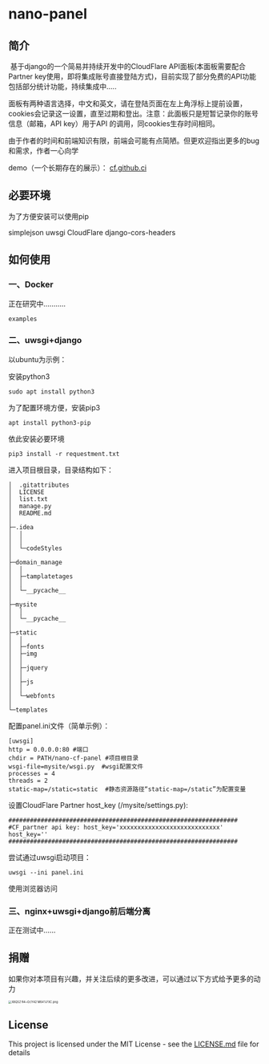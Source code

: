 # nano-panel

## 简介

​        基于django的一个简易并持续开发中的CloudFlare API面板(本面板需要配合Partner key使用，即将集成账号直接登陆方式)，目前实现了部分免费的API功能包括部分统计功能，持续集成中.....

​        面板有两种语言选择，中文和英文，请在登陆页面在左上角浮标上提前设置，cookies会记录这一设置，直至过期和登出。注意：此面板只是短暂记录你的账号信息（邮箱，API key）用于API 的调用，同cookies生存时间相同。

​        由于作者的时间和前端知识有限，前端会可能有点简陋。但更欢迎指出更多的bug和需求，作者一心向学

demo（一个长期存在的展示）： [cf.github.ci](http://cf.github.ci )
## 必要环境

为了方便安装可以使用pip

simplejson
uwsgi
CloudFlare
django-cors-headers

## 如何使用

### 一、Docker

正在研究中...........

```
examples
```

### 二、uwsgi+django

以ubuntu为示例：

安装python3

```
sudo apt install python3
```

为了配置环境方便，安装pip3

```
apt install python3-pip
```
依此安装必要环境

```
pip3 install -r requestment.txt
```
进入项目根目录，目录结构如下：
```
│  .gitattributes
│  LICENSE
│  list.txt
│  manage.py
│  README.md
│  
├─.idea
│  │
│  │  
│  └─codeStyles
│          
├─domain_manage
│  │
│  ├─tamplatetages
│  │      
│  └─__pycache__
│          
├─mysite
│  │  
│  └─__pycache__
│          
├─static
│  │      
│  ├─fonts
│  ├─img
│  │      
│  ├─jquery
│  │      
│  ├─js
│  │              
│  └─webfonts
│          
└─templates
```

配置panel.ini文件（简单示例）：

```
[uwsgi]
http = 0.0.0.0:80 #端口
chdir = PATH/nano-cf-panel #项目根目录
wsgi-file=mysite/wsgi.py  #wsgi配置文件
processes = 4
threads = 2
static-map=/static=static  #静态资源路径“static-map=/static”为配置变量
```

设置CloudFlare Partner host_key (/mysite/settings.py):

```
################################################################
#CF_partner api key: host_key='xxxxxxxxxxxxxxxxxxxxxxxxxxxx'
host_key=''
################################################################
```

尝试通过uwsgi启动项目：

```
uwsgi --ini panel.ini
```

使用浏览器访问

### 三、nginx+uwsgi+django前后端分离

正在测试中......


## 捐赠

如果你对本项目有兴趣，并关注后续的更多改进，可以通过以下方式给予更多的动力

<img src="https://i.loli.net/2020/03/03/7I9blUWr6PiXVA8.png" alt="X8QSZ`R4~G{(Y42`M64%FXC.png" style="zoom: 40%;" />

## License

This project is licensed under the MIT License - see the [LICENSE.md](LICENSE.md) file for details

